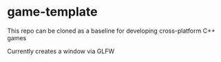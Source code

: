 # game-template

This repo can be cloned as a baseline for developing cross-platform C++ games

Currently creates a window via GLFW
